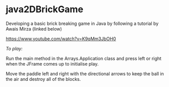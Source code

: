 # java2DBrickGame

Developing a basic brick breaking game in Java by following a tutorial by Awais Mirza (linked below)

https://www.youtube.com/watch?v=K9qMm3JbOH0

*To play:*

Run the main method in the Arrays.Application class and press left or right when the JFrame comes up to initialise play.

Move the paddle left and right with the directional arrows to keep the ball in the air and destroy all of the blocks.